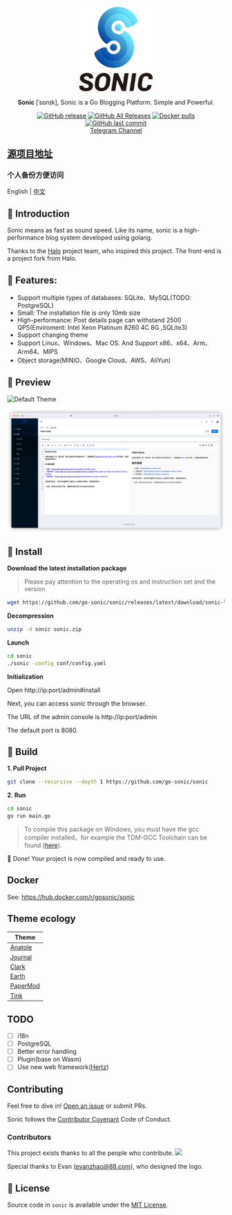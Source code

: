 <p align="center">
   <img width="170" src="https://raw.githubusercontent.com/go-sonic/resources/master/logo/logo.svg" />
</p>

<p align="center"><b>Sonic </b> [ˈsɒnɪk], Sonic is a Go Blogging Platform. Simple and Powerful.</p>

<p align="center">
<a href="https://github.com/go-sonic/sonic/releases"><img alt="GitHub release" src="https://img.shields.io/github/release/go-sonic/sonic.svg?style=flat-square&include_prereleases" /></a>
<a href="https://github.com/go-sonic/sonic/releases"><img alt="GitHub All Releases" src="https://img.shields.io/github/downloads/go-sonic/sonic/total.svg?style=flat-square" /></a>
<a href="https://hub.docker.com/r/gosonic/sonic"><img alt="Docker pulls" src="https://img.shields.io/docker/pulls/gosonic/sonic?style=flat-square" /></a>
<a href="https://github.com/go-sonic/sonic/commits"><img alt="GitHub last commit" src="https://img.shields.io/github/last-commit/go-sonic/sonic.svg?style=flat-square" /></a>
<br />
<a href="https://t.me/go_sonic">Telegram Channel</a>
</p>

## [源项目地址](https://github.com/go-sonic/sonic)
### 个人备份方便访问
English | [中文](doc/README_ZH.md)

## 📖 Introduction

Sonic means as fast as sound speed. Like its name, sonic is a high-performance blog system developed using golang.

Thanks to the [Halo](https://github.com/halo-dev) project team, who inspired this project. The front-end is a project fork from Halo.

## 🚀 Features:
- Support multiple types of databases: SQLite、MySQL(TODO: PostgreSQL)
- Small: The installation file is only 10mb size
- High-performance: Post details page can withstand 2500 QPS(Enviroment:   Intel Xeon Platinum 8260 4C 8G ,SQLite3)
- Support changing theme
- Support Linux、Windows、Mac OS. And Support x86、x64、Arm、Arm64、MIPS
- Object storage(MINIO、Google Cloud、AWS、AliYun)


## 🎊 Preview

![Default Theme](https://github.com/go-sonic/default-theme-anatole/raw/master/screenshot.png)

![Console](https://github.com/go-sonic/resources/raw/master/console-screenshot.png)

## 🧰 Install

**Download the latest installation package**
> Please pay attention to the operating os and instruction set  and the version
```bash
wget https://github.com/go-sonic/sonic/releases/latest/download/sonic-linux-amd64.zip -O sonic.zip
```
**Decompression**
```bash
unzip -d sonic sonic.zip
```
**Launch**
```bash
cd sonic
./sonic -config conf/config.yaml
```

**Initialization**


Open http://ip:port/admin#install

Next, you can access sonic through the browser.

The URL of the admin console is http://ip:port/admin

The default port is 8080.

## 🔨️  Build
**1. Pull Project**
```bash
git clone --recursive --depth 1 https://github.com/go-sonic/sonic
```
**2. Run**
```bash
cd sonic
go run main.go
```
> To compile this package on Windows, you must have the gcc compiler installed，for example the TDM-GCC Toolchain can be found ([here](https://jmeubank.github.io/tdm-gcc/)).

🚀 Done! Your project is now compiled and ready to use.

## Docker
See: https://hub.docker.com/r/gosonic/sonic

## Theme ecology

| Theme   | 
|---------|
| [Anatole](https://github.com/go-sonic/default-theme-anatole) |
| [Journal](https://github.com/hooxuu/sonic-theme-Journal) |
| [Clark](https://github.com/ClarkQAQ/sonic_theme_clark)   |
| [Earth](https://github.com/Meepoljdx/sonic-theme-earth) |
| [PaperMod](https://github.com/jakezhu9/sonic-theme-papermod) |
| [Tink](https://github.com/raisons/sonic-theme-tink) |

## TODO
- [ ] i18n
- [ ] PostgreSQL
- [ ] Better error handling
- [ ] Plugin(base on Wasm)
- [ ] Use new web framework([Hertz](https://github.com/cloudwego/hertz))

## Contributing

Feel free to dive in! [Open an issue](https://github.com/go-sonic/sonic/issues) or submit PRs.

Sonic follows the [Contributor Covenant](http://contributor-covenant.org/version/1/3/0/) Code of Conduct.

### Contributors

This project exists thanks to all the people who contribute. 
<a href="https://github.com/go-sonic/sonic/graphs/contributors"><img src="https://opencollective.com/go-sonic/contributors.svg?width=890&button=false" /></a>

Special thanks to Evan (evanzhao@88.com), who designed the logo.

## 📄 License

Source code in `sonic` is available under the [MIT License](/LICENSE.md).

